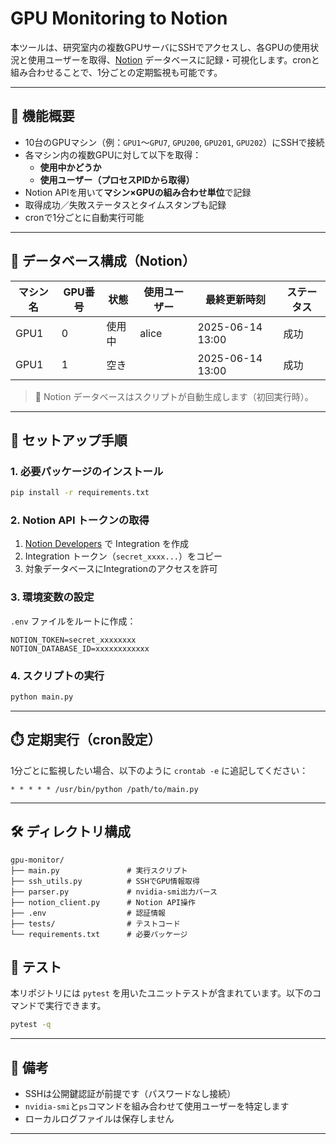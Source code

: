 # GPU Monitoring to Notion

本ツールは、研究室内の複数GPUサーバにSSHでアクセスし、各GPUの使用状況と使用ユーザーを取得、[Notion](https://www.notion.so/) データベースに記録・可視化します。cronと組み合わせることで、1分ごとの定期監視も可能です。

---

## 🔧 機能概要

- 10台のGPUマシン（例：`GPU1`～`GPU7`, `GPU200`, `GPU201`, `GPU202`）にSSHで接続
- 各マシン内の複数GPUに対して以下を取得：
  - **使用中かどうか**
  - **使用ユーザー（プロセスPIDから取得）**
- Notion APIを用いて**マシン×GPUの組み合わせ単位**で記録
- 取得成功／失敗ステータスとタイムスタンプも記録
- cronで1分ごとに自動実行可能

---

## 📁 データベース構成（Notion）

| マシン名 | GPU番号 | 状態 | 使用ユーザー | 最終更新時刻 | ステータス |
|----------|----------|------|---------------|----------------|------------|
| GPU1     | 0        | 使用中 | alice         | 2025-06-14 13:00 | 成功     |
| GPU1     | 1        | 空き   |               | 2025-06-14 13:00 | 成功     |

> 📝 Notion データベースはスクリプトが自動生成します（初回実行時）。

---

## 🚀 セットアップ手順

### 1. 必要パッケージのインストール

```bash
pip install -r requirements.txt
````

### 2. Notion API トークンの取得

1. [Notion Developers](https://www.notion.so/my-integrations) で Integration を作成
2. Integration トークン（`secret_xxxx...`）をコピー
3. 対象データベースにIntegrationのアクセスを許可

### 3. 環境変数の設定

`.env` ファイルをルートに作成：

```env
NOTION_TOKEN=secret_xxxxxxxx
NOTION_DATABASE_ID=xxxxxxxxxxxx
```

### 4. スクリプトの実行

```bash
python main.py
```

---

## ⏱️ 定期実行（cron設定）

1分ごとに監視したい場合、以下のように `crontab -e` に追記してください：

```cron
* * * * * /usr/bin/python /path/to/main.py
```

---

## 🛠️ ディレクトリ構成

```plaintext
gpu-monitor/
├── main.py               # 実行スクリプト
├── ssh_utils.py          # SSHでGPU情報取得
├── parser.py             # nvidia-smi出力パース
├── notion_client.py      # Notion API操作
├── .env                  # 認証情報
├── tests/                # テストコード
└── requirements.txt      # 必要パッケージ
```

## 🧪 テスト

本リポジトリには `pytest` を用いたユニットテストが含まれています。以下のコマンドで実行できます。

```bash
pytest -q
```

---

## 📝 備考

* SSHは公開鍵認証が前提です（パスワードなし接続）
* `nvidia-smi`と`ps`コマンドを組み合わせて使用ユーザーを特定します
* ローカルログファイルは保存しません

---
